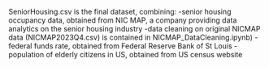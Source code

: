 SeniorHousing.csv is the final dataset, combining:
  -senior housing occupancy data, obtained from NIC MAP, a company providing data analytics on the senior housing industry
        -data cleaning on original NICMAP data (NICMAP2023Q4.csv) is contained in NICMAP_DataCleaning.ipynb)
  -federal funds rate, obtained from Federal Reserve Bank of St Louis
  -population of elderly citizens in US, obtained from US census website


